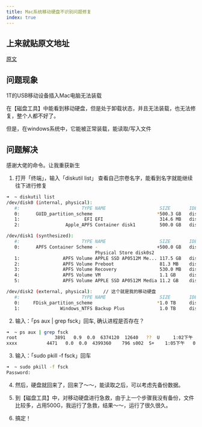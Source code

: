 ```yaml
---
title: Mac系统移动硬盘不识别问题修复
index: true
---
```


## 上来就贴原文地址
[原文](https://zhuanlan.zhihu.com/p/346106923)

## 问题现象
1T的USB移动设备插入Mac电脑无法装载

在【磁盘工具】中能看到移动硬盘，但是处于卸载状态，并且无法装载，也无法修复，整个人都不好了。

但是，在windows系统中，它能被正常装载，能读取/写入文件

## 问题解决

感谢大佬的命令。让我重获新生

1. 打开「终端」，输入「diskutil list」 查看自己宗卷名字，能看到名字就能继续往下进行修复
``` bash
➜  ~ diskutil list
/dev/disk0 (internal, physical):
   #:                       TYPE NAME                    SIZE       IDENTIFIER
   0:      GUID_partition_scheme                        *500.3 GB   disk0
   1:                        EFI EFI                     314.6 MB   disk0s1
   2:                 Apple_APFS Container disk1         500.0 GB   disk0s2

/dev/disk1 (synthesized):
   #:                       TYPE NAME                    SIZE       IDENTIFIER
   0:      APFS Container Scheme -                      +500.0 GB   disk1
                                 Physical Store disk0s2
   1:                APFS Volume APPLE SSD AP0512M Me... 117.5 GB   disk1s1
   2:                APFS Volume Preboot                 81.3 MB    disk1s2
   3:                APFS Volume Recovery                530.0 MB   disk1s3
   4:                APFS Volume VM                      1.1 GB     disk1s4
   5:                APFS Volume APPLE SSD AP0512M Media 11.2 GB    disk1s5

/dev/disk2 (external, physical):    // 这个就是我的移动硬盘
   #:                       TYPE NAME                    SIZE       IDENTIFIER
   0:     FDisk_partition_scheme                        *1.0 TB     disk2
   1:               Windows_NTFS Backup Plus             1.0 TB     disk2s1
```

2. 输入：「ps aux | grep fsck」回车, 确认进程是否存在？
``` bash
➜  ~ ps aux | grep fsck 
root              3891   0.9  0.0  6374120  12640   ??  U     1:02下午   0:02.45 /System/Library/Filesystems/exfat.fs/Contents/Resources/./fsck_exfat -y /dev/rdisk2s1
xxxx           4471   0.0  0.0  4399360    796 s002  S+    1:05下午   0:00.00 grep --color=auto --exclude-dir=.bzr --exclude-dir=CVS --exclude-dir=.git --exclude-dir=.hg --exclude-dir=.svn --exclude-dir=.idea --exclude-dir=.tox fsck
```

3. 输入：「sudo pkill -f fsck」回车
``` bash
➜  ~ sudo pkill -f fsck
Password:
```

4. 然后，硬盘就回来了，回来了～～，能读取之后，可以考虑先备份数据。

5. 到【磁盘工具】中，对移动硬盘进行急救，由于上一个步骤我没有备份，文件比较多，占用500G，我运行了急救，结果～～，运行了很久很久。

6. 搞定！
